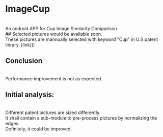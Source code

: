 # ImageCup
<br>
An android APP for Cup Image Similarity Comparison
<br>
## Selected pictures would be available soon.
<br>
These pictures are mannually selected with keyword "Cup" in U.S patent library. [link]()
<br>

## Conclusion
<br>
Performance improvement is not as expected.
<br>

## Initial analysis:
<br>
  Different patent pictures are sized differently. <br>
  It shall contain a sub-module to pre-process pictures by normalizing the edges.<br>
  Definitely, it could be improved.
